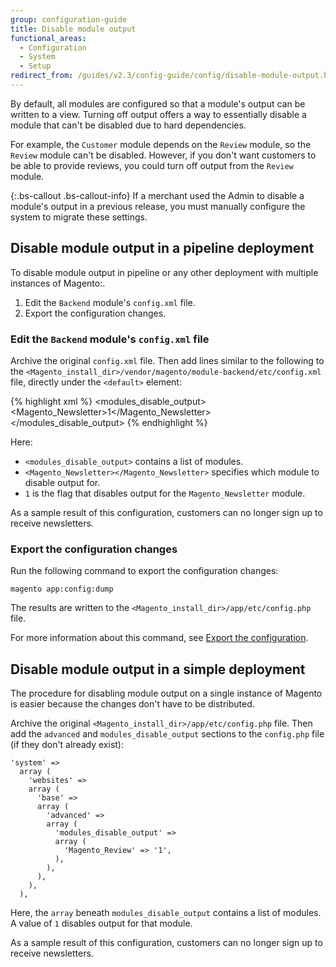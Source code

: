 ```yaml
---
group: configuration-guide
title: Disable module output
functional_areas:
  - Configuration
  - System
  - Setup
redirect_from: /guides/v2.3/config-guide/config/disable-module-output.html
---
```


By default, all modules are configured so that a module's output can be written to a view. Turning off output offers a way to essentially disable a module that can't be disabled due to hard dependencies.

For example, the `Customer` module depends on the `Review` module, so the `Review` module can't be disabled. However, if you don't want customers to be able to provide reviews, you could turn off output from the `Review` module.

{:.bs-callout .bs-callout-info}
If a merchant used the Admin to disable a module's output in a previous release, you must manually configure the system to migrate these settings.

## Disable module output in a pipeline deployment

To disable module output in pipeline or any other deployment with multiple instances of Magento:.

1. Edit the `Backend` module's `config.xml` file.
2. Export the configuration changes.

### Edit the `Backend` module's `config.xml` file

Archive the original `config.xml` file. Then add lines similar to the following to the `<Magento_install_dir>/vendor/magento/module-backend/etc/config.xml` file, directly under the `<default>` element:

{% highlight xml %}
<advanced>
    &lt;modules_disable_output>
        &lt;Magento_Newsletter>1&lt;/Magento_Newsletter>
    &lt;/modules_disable_output>
</advanced>
{% endhighlight %}

Here:

* `<modules_disable_output>` contains a list of modules.
* `<Magento_Newsletter></Magento_Newsletter>` specifies which module to disable output for.
* `1` is the flag that disables output for the `Magento_Newsletter` module.

As a sample result of this configuration, customers can no longer sign up to receive newsletters.

### Export the configuration changes

Run the following command to export the configuration changes:

`magento app:config:dump`

The results are written to the `<Magento_install_dir>/app/etc/config.php` file.

For more information about this command, see [Export the configuration]({{page.baseurl}}/configure/command-line/export-configuration.html).

## Disable module output in a simple deployment

The procedure for disabling module output on a single instance of Magento is easier because the changes don't have to be distributed.

Archive the original `<Magento_install_dir>/app/etc/config.php` file. Then add the `advanced` and `modules_disable_output` sections to the `config.php` file (if they don't already exist):

```
'system' =>
  array (
    'websites' =>
    array (
      'base' =>
      array (
        'advanced' =>
        array (
          'modules_disable_output' =>
          array (
            'Magento_Review' => '1',
          ),
        ),
      ),
    ),
  ),
```

Here, the `array` beneath `modules_disable_output` contains a list of modules. A value of `1` disables output for that module.

As a sample result of this configuration, customers can no longer sign up to receive newsletters.

